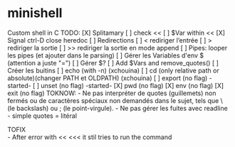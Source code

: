 # minishell
Custom shell in C
TODO:
[X] Splitamary
[ ] check <<
	[ ] $Var within <<
	[X] Signal ctrl-D close heredoc
[ ] Redirections
	[ ] <	rediriger l’entrée
	[ ] >	rediriger la sortie
	[ ] >>	rediriger la sortie en mode append
[ ] Pipes: looper les pipes (et ajouter dans le parsing)
[ ] Gérer les Variables d'env $ (attention a juste "=")
[ ] Gérer $?
[ ] Add $Vars and remove_quotes()
[ ] Créer les buitins
	[ ] echo (with -n) (xchouina)
	[ ] cd (only relative path or absolute)(changer PATH et OLDPATH) (xchouina)
	[ ] export (no flag)	-started-
	[ ] unset (no flag)		-started-
	[X] pwd (no flag)
	[X] env (no flag)
	[X] exit (no flag)
TOKNOW: 
	- Ne pas interpréter de quotes (guillemets) non fermés ou de caractères spéciaux non demandés dans le sujet, tels que \ (le backslash) ou ; (le point-virgule).
	- Ne pas gérer les fuites avec readline
	- simple quotes = litéral

 TOFIX  
	- After error with << <<< it stil tries to run the command